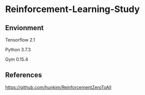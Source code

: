 # Reinforcement-Learning-Study


## Envionment
Tensorflow 2.1

Python 3.7.3

Gym 0.15.4


## References
<https://github.com/hunkim/ReinforcementZeroToAll>
